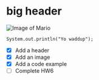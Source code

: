 # big header
![Image of Mario](https://mario.wiki.gallery/images/3/3e/MPSS_Mario.png)
```
System.out.println("Yo waddup");
```
- [X] Add a header
- [X] Add an image
- [X] Add a code example
- [ ] Complete HW6
